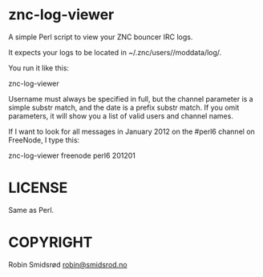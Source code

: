 znc-log-viewer
==============

A simple Perl script to view your ZNC bouncer IRC logs.

It expects your logs to be located in
~/.znc/users/<username>/moddata/log/<logfile>.

You run it like this:

znc-log-viewer <username> <channel> <date>

Username must always be specified in full, but the channel parameter is a
simple substr match, and the date is a prefix substr match. If you omit
parameters, it will show you a list of valid users and channel names.

If I want to look for all messages in January 2012 on the #perl6 channel on
FreeNode, I type this:

znc-log-viewer freenode perl6 201201

LICENSE
=======

Same as Perl.

COPYRIGHT
=========

Robin Smidsrød <robin@smidsrod.no>
